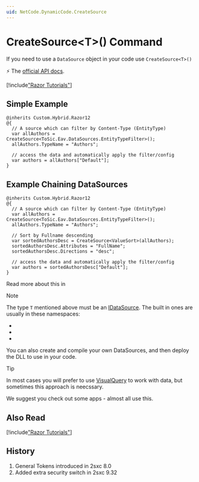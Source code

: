 ```yaml
---
uid: NetCode.DynamicCode.CreateSource
---
```


# CreateSource\<T\>() Command

If you need to use a `DataSource` object in your code use `CreateSource<T>()`

⚡ The [official API docs](xref:ToSic.Sxc.Code.IDynamicCode.CreateSource*).


[!include["Razor Tutorials"](~/shared/tutorials/razor.md)]


## Simple Example

```razor
@inherits Custom.Hybrid.Razor12
@{
  // A source which can filter by Content-Type (EntityType)
  var allAuthors = CreateSource<ToSic.Eav.DataSources.EntityTypeFilter>();
  allAuthors.TypeName = "Authors";

  // access the data and automatically apply the filter/config
  var authors = allAuthors["Default"]; 
}
```

## Example Chaining DataSources

```razor
@inherits Custom.Hybrid.Razor12
@{
  // A source which can filter by Content-Type (EntityType)
  var allAuthors = CreateSource<ToSic.Eav.DataSources.EntityTypeFilter>();
  allAuthors.TypeName = "Authors";

  // Sort by Fullname descending
  var sortedAuthorsDesc = CreateSource<ValueSort>(allAuthors);
  sortedAuthorsDesc.Attributes = "FullName";
  sortedAuthorsDesc.Directions = "desc";

  // access the data and automatically apply the filter/config
  var authors = sortedAuthorsDesc["Default"]; 
}
```

Read more about this in [](xref:NetCode.DataSources.DataSource)

> [!NOTE]
> The type `T` mentioned above must be an [IDataSource](xref:ToSic.Eav.DataSources.IDataSource). The built in ones are usually in these namespaces:

* [](xref:ToSic.Eav.DataSources)
* [](xref:ToSic.Sxc.DataSources)
* [](xref:ToSic.Sxc.Dnn.DataSources)

You can also create and compile your own DataSources, and then deploy the DLL to use in your code. 

> [!TIP]
> In most cases you will prefer to use [VisualQuery](xref:NetCode.DataSources.Query.Index) to work with data, but sometimes this approach is neecssary. 

We suggest you check out some apps - almost all use this. 

## Also Read

[!include["Razor Tutorials"](~/shared/tutorials/razor.md)]

## History

1. General Tokens introduced in 2sxc 8.0
1. Added extra security switch in 2sxc 9.32
